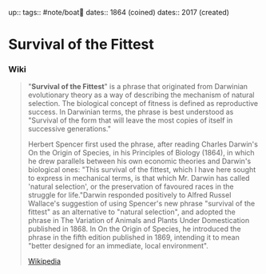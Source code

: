 up:: 
tags:: #note/boat🚤 
dates:: 1864 (coined)
dates:: 2017 (created)

# Survival of the Fittest



### Wiki
> "**Survival of the Fittest**" is a phrase that originated from Darwinian evolutionary theory as a way of describing the mechanism of natural selection. The biological concept of fitness is defined as reproductive success. In Darwinian terms, the phrase is best understood as "Survival of the form that will leave the most copies of itself in successive generations."
>
> Herbert Spencer first used the phrase, after reading Charles Darwin's On the Origin of Species, in his Principles of Biology (1864), in which he drew parallels between his own economic theories and Darwin's biological ones: "This survival of the fittest, which I have here sought to express in mechanical terms, is that which Mr. Darwin has called 'natural selection', or the preservation of favoured races in the struggle for life."Darwin responded positively to Alfred Russel Wallace's suggestion of using Spencer's new phrase "survival of the fittest" as an alternative to "natural selection", and adopted the phrase in The Variation of Animals and Plants Under Domestication published in 1868. In On the Origin of Species, he introduced the phrase in the fifth edition published in 1869, intending it to mean "better designed for an immediate, local environment".
>
> [Wikipedia](https://en.wikipedia.org/wiki/Survival%20of%20the%20fittest)